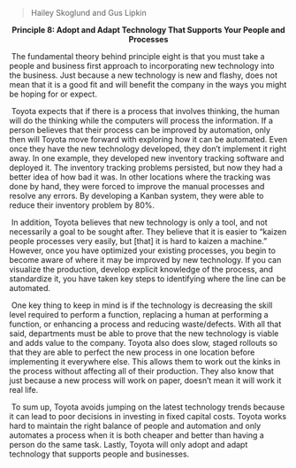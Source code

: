 >  Hailey Skoglund and Gus Lipkin

<center><b>Principle 8: Adopt and Adapt Technology That Supports Your People and Processes</b></center>

​	The fundamental theory behind principle eight is that you must take a people and business first approach to incorporating new technology into the business. Just because a new technology is new and flashy, does not mean that it is a good fit and will benefit the company in the ways you might be hoping for or expect. 

​	Toyota expects that if there is a process that involves thinking, the human will do the thinking while the computers will process the information. If a person believes that their process can be improved by automation, only then will Toyota move forward with exploring how it can be automated. Even once they have the new technology developed, they don’t implement it right away. In one example, they developed new inventory tracking software and deployed it. The inventory tracking problems persisted, but now they had a better idea of how bad it was. In other locations where the tracking was done by hand, they were forced to improve the manual processes and resolve any errors. By developing a Kanban system, they were able to reduce their inventory problem by 80%.

​	In addition, Toyota believes that new technology is only a tool, and not necessarily a goal to be sought after. They believe that it is easier to “kaizen people processes very easily, but [that] it is hard to kaizen a machine.” However, once you have optimized your existing processes, you begin to become aware of where it may be improved by new technology. If you can visualize the production, develop explicit knowledge of the process, and standardize it, you have taken key steps to identifying where the line can be automated.

​	One key thing to keep in mind is if the technology is decreasing the skill level required to perform a function, replacing a human at performing a function, or enhancing a process and reducing waste/defects. With all that said, departments must be able to prove that the new technology is viable and adds value to the company. Toyota also does slow, staged rollouts so that they are able to perfect the new process in one location before implementing it everywhere else. This allows them to work out the kinks in the process without affecting all of their production. They also know that just because a new process will work on paper, doesn’t mean it will work it real life. 

​	To sum up, Toyota avoids jumping on the latest technology trends because it can lead to poor decisions in investing in fixed capital costs. Toyota works hard to maintain the right balance of people and automation and only automates a process when it is both cheaper and better than having a person do the same task. Lastly, Toyota will only adopt and adapt technology that supports people and businesses.
